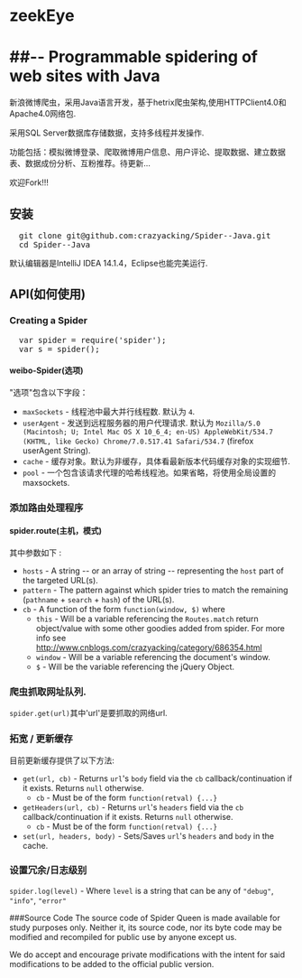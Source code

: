 # zeekEye
##-- Programmable spidering of web sites with Java
============

新浪微博爬虫，采用Java语言开发，基于hetrix爬虫架构,使用HTTPClient4.0和Apache4.0网络包.

采用SQL Server数据库存储数据，支持多线程并发操作.

功能包括：模拟微博登录、爬取微博用户信息、用户评论、提取数据、建立数据表、数据成份分析、互粉推荐。待更新... 

欢迎Fork!!!


## 安装

<pre>
  git clone git@github.com:crazyacking/Spider--Java.git
  cd Spider--Java
</pre>
默认编辑器是IntelliJ IDEA 14.1.4，Eclipse也能完美运行.
## API(如何使用)
### Creating a Spider
<pre>
  var spider = require('spider');
  var s = spider();
</pre>

#### weibo-Spider(选项)

"选项"包含以下字段：
* `maxSockets` - 线程池中最大并行线程数. 默认为 `4`.
* `userAgent` - 发送到远程服务器的用户代理请求. 默认为 `Mozilla/5.0 (Macintosh; U; Intel Mac OS X 10_6_4; en-US) AppleWebKit/534.7 (KHTML, like Gecko) Chrome/7.0.517.41 Safari/534.7` (firefox userAgent String).
* `cache` -  缓存对象。默认为非缓存，具体看最新版本代码缓存对象的实现细节.
* `pool` - 一个包含该请求代理的哈希线程池。如果省略，将使用全局设置的maxsockets.

### 添加路由处理程序

#### spider.route(主机，模式)
其中参数如下 :

* `hosts` - A string -- or an array of string -- representing the `host` part of the targeted URL(s).
* `pattern` - The pattern against which spider tries to match the remaining (`pathname` + `search` + `hash`) of the URL(s).
* `cb` - A function of the form `function(window, $)` where
  * `this` - Will be a variable referencing the `Routes.match` return object/value with some other goodies added from spider. For more info see http://www.cnblogs.com/crazyacking/category/686354.html
  * `window` - Will be a variable referencing the document's window.
  * `$` - Will be the variable referencing the jQuery Object.

### 爬虫抓取网址队列.

`spider.get(url)`其中'url'是要抓取的网络url.

### 拓宽 / 更新缓存

目前更新缓存提供了以下方法:

* `get(url, cb)` - Returns `url`'s `body` field via the `cb` callback/continuation if it exists. Returns `null` otherwise.
  * `cb` - Must be of the form `function(retval) {...}`
* `getHeaders(url, cb)` - Returns `url`'s `headers` field via the `cb` callback/continuation if it exists. Returns `null` otherwise.
  * `cb` - Must be of the form `function(retval) {...}`
* `set(url, headers, body)` - Sets/Saves `url`'s `headers` and `body` in the cache.

### 设置冗余/日志级别
`spider.log(level)` - Where `level` is a string that can be any of `"debug"`, `"info"`, `"error"`

###Source Code
The source code of Spider Queen is made available for study purposes only. Neither it, its source code, nor its byte code may be modified and recompiled for public use by anyone except us.

We do accept and encourage private modifications with the intent for said modifications to be added to the official public version.
